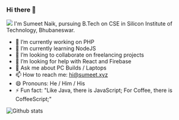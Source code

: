 ### Hi there 👋
<img src="https://komarev.com/ghpvc/?username=sumeetweb">  
I'm Sumeet Naik, pursuing B.Tech on CSE in Silicon Institute of Technology, Bhubaneswar.  

- 🔭 I’m currently working on PHP
- 🌱 I’m currently learning NodeJS
- 👯 I’m looking to collaborate on freelancing projects
- 🤔 I’m looking for help with React and Firebase
- 💬 Ask me about PC Builds / Laptops
- 📫 How to reach me: hi@sumeet.xyz
- 😄 Pronouns: He / Him / His
- ⚡ Fun fact: "Like Java, there is JavaScript; For Coffee, there is CoffeeScript;"
   
 ![Github stats](https://github-readme-stats.vercel.app/api?username=sumeetweb&count_private=true&show_icons=true&title_color=333&icon_color=333)

